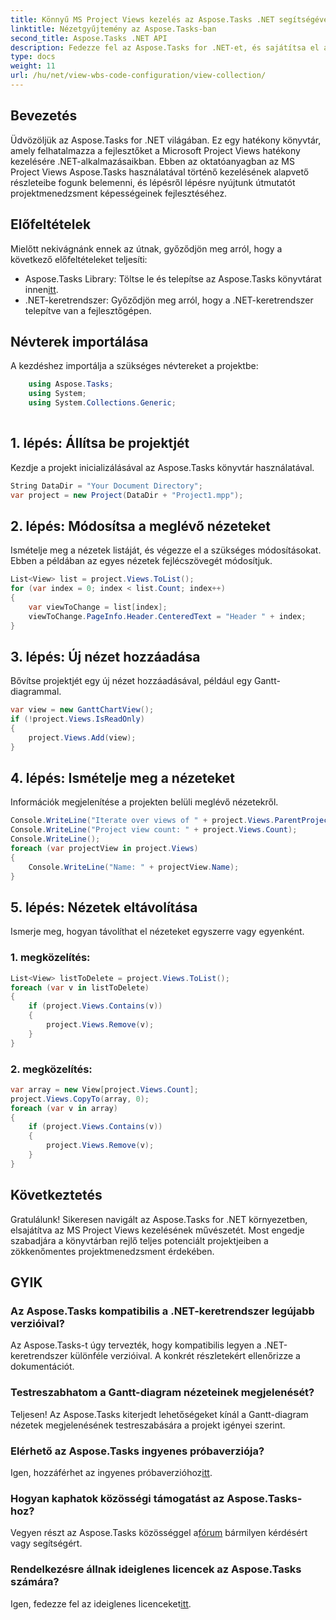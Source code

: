 ```yaml
---
title: Könnyű MS Project Views kezelés az Aspose.Tasks .NET segítségével
linktitle: Nézetgyűjtemény az Aspose.Tasks-ban
second_title: Aspose.Tasks .NET API
description: Fedezze fel az Aspose.Tasks for .NET-et, és sajátítsa el az MS Project Views könnyed kezelésének művészetét. Töltse le most a zökkenőmentes projektmenedzsment élményért.
type: docs
weight: 11
url: /hu/net/view-wbs-code-configuration/view-collection/
---
```

## Bevezetés
Üdvözöljük az Aspose.Tasks for .NET világában. Ez egy hatékony könyvtár, amely felhatalmazza a fejlesztőket a Microsoft Project Views hatékony kezelésére .NET-alkalmazásaikban. Ebben az oktatóanyagban az MS Project Views Aspose.Tasks használatával történő kezelésének alapvető részleteibe fogunk belemenni, és lépésről lépésre nyújtunk útmutatót projektmenedzsment képességeinek fejlesztéséhez.
## Előfeltételek
Mielőtt nekivágnánk ennek az útnak, győződjön meg arról, hogy a következő előfeltételeket teljesíti:
-  Aspose.Tasks Library: Töltse le és telepítse az Aspose.Tasks könyvtárat innen[itt](https://releases.aspose.com/tasks/net/).
- .NET-keretrendszer: Győződjön meg arról, hogy a .NET-keretrendszer telepítve van a fejlesztőgépen.
## Névterek importálása
A kezdéshez importálja a szükséges névtereket a projektbe:
```csharp
    using Aspose.Tasks;
    using System;
    using System.Collections.Generic;
    
```
## 1. lépés: Állítsa be projektjét
Kezdje a projekt inicializálásával az Aspose.Tasks könyvtár használatával.
```csharp
String DataDir = "Your Document Directory";
var project = new Project(DataDir + "Project1.mpp");
```
## 2. lépés: Módosítsa a meglévő nézeteket
Ismételje meg a nézetek listáját, és végezze el a szükséges módosításokat. Ebben a példában az egyes nézetek fejlécszövegét módosítjuk.
```csharp
List<View> list = project.Views.ToList();
for (var index = 0; index < list.Count; index++)
{
    var viewToChange = list[index];
    viewToChange.PageInfo.Header.CenteredText = "Header " + index;
}
```
## 3. lépés: Új nézet hozzáadása
Bővítse projektjét egy új nézet hozzáadásával, például egy Gantt-diagrammal.
```csharp
var view = new GanttChartView();
if (!project.Views.IsReadOnly)
{
    project.Views.Add(view);
}
```
## 4. lépés: Ismételje meg a nézeteket
Információk megjelenítése a projekten belüli meglévő nézetekről.
```csharp
Console.WriteLine("Iterate over views of " + project.Views.ParentProject.Get(Prj.Name) + " project.");
Console.WriteLine("Project view count: " + project.Views.Count);
Console.WriteLine();
foreach (var projectView in project.Views)
{
    Console.WriteLine("Name: " + projectView.Name);
}
```
## 5. lépés: Nézetek eltávolítása
Ismerje meg, hogyan távolíthat el nézeteket egyszerre vagy egyenként.
### 1. megközelítés:
```csharp
List<View> listToDelete = project.Views.ToList();
foreach (var v in listToDelete)
{
    if (project.Views.Contains(v))
    {
        project.Views.Remove(v);
    }
}
```
### 2. megközelítés:
```csharp
var array = new View[project.Views.Count];
project.Views.CopyTo(array, 0);
foreach (var v in array)
{
    if (project.Views.Contains(v))
    {
        project.Views.Remove(v);
    }
}
```
## Következtetés
Gratulálunk! Sikeresen navigált az Aspose.Tasks for .NET környezetben, elsajátítva az MS Project Views kezelésének művészetét. Most engedje szabadjára a könyvtárban rejlő teljes potenciált projektjeiben a zökkenőmentes projektmenedzsment érdekében.
## GYIK
### Az Aspose.Tasks kompatibilis a .NET-keretrendszer legújabb verzióival?
Az Aspose.Tasks-t úgy tervezték, hogy kompatibilis legyen a .NET-keretrendszer különféle verzióival. A konkrét részletekért ellenőrizze a dokumentációt.
### Testreszabhatom a Gantt-diagram nézeteinek megjelenését?
Teljesen! Az Aspose.Tasks kiterjedt lehetőségeket kínál a Gantt-diagram nézetek megjelenésének testreszabására a projekt igényei szerint.
### Elérhető az Aspose.Tasks ingyenes próbaverziója?
Igen, hozzáférhet az ingyenes próbaverzióhoz[itt](https://releases.aspose.com/).
### Hogyan kaphatok közösségi támogatást az Aspose.Tasks-hoz?
 Vegyen részt az Aspose.Tasks közösséggel a[fórum](https://forum.aspose.com/c/tasks/15) bármilyen kérdésért vagy segítségért.
### Rendelkezésre állnak ideiglenes licencek az Aspose.Tasks számára?
 Igen, fedezze fel az ideiglenes licenceket[itt](https://purchase.aspose.com/temporary-license/).